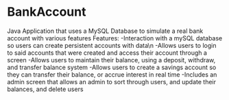 # BankAccount
Java Application that uses a MySQL Database to simulate a real bank account with various features
Features:
-Interaction with a mySQL database so users can create persistent accounts with data\n
-Allows users to login to said accounts that were created and access their account through a screen
-Allows users to maintain their balance, using a deposit, withdraw, and transfer balance system
-Allows users to create a savings account so they can transfer their balance, or accrue interest in real time 
-Includes an admin screen that allows an admin to sort through users, and update their balances, and delete users
